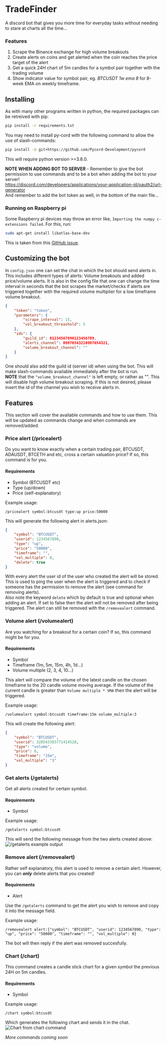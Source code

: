 # TradeFinder
A discord bot that gives you more time for everyday tasks without needing to stare at charts all the time...

### Features
1. Scrape the Binance exchange for high volume breakouts
2. Create alerts on coins and get alerted when the coin reaches the price target of the alert
3. Get a quick 24H chart of 5m candles for a symbol pair together with the trading volume
4. Show indicator value for symbol pair, eg. *BTCUSDT 1w ema 8* for 8-week EMA on weekly timeframe.

## Installing
As with many other programs written in python, the required packages can be retreived with pip:
```bash
pip install -r requirements.txt
```
You may need to install py-cord with the following command to allow the use of slash-commands:
```bash
pip install -U git+https://github.com/Pycord-Development/pycord
```
This will require python version >=3.8.0.

**NOTE WHEN ADDING BOT TO SERVER** - Remember to give the bot permission to use commands and to be a bot when adding the bot to your server! <br>
https://discord.com/developers/applications/your-application-id/oauth2/url-generator <br>
And remember to add the bot token as well, in the bottom of the main file...

### Running on Raspberry pi
Some Raspberry pi devices may throw an error like, ```Importing the numpy c-extensions failed```. For this, run:
```bash
sudo apt-get install libatlas-base-dev
```
This is taken from this [GitHub issue](https://github.com/numpy/numpy/issues/15744).

## Customizing the bot

In ```config.json``` one can set the chat in which the bot should send alerts in. This includes different types of alerts: Volume breakouts and added price/volume alerts.
It is also in the config file that one can change the time interval in seconds that the bot scrapes the market/checks if alerts are triggered together with the required volume multiplier for a low timeframe volume breakout.
```json
{
    "token": "token",
    "parameters": {
        "scrape_interval": 15,
        "vol_breakout_threashold": 5
    },
    "ids": {
        "guild_id": 01234567890123456789,
        "alerts_channel": 09876543210987654321,
        "volume_breakout_channel": ""
    }
}
```
One should also add the guild id (server id) when using the bot. This will make slash-commands available immediately after the bot is run.<br>
**NOTE** that the ```"volume_breakout_channel"``` is left empty, or rather as "". This will disable high volume breakout scraping. If this is not desired, please insert the id of the channel you wish to receive alerts in.


## Features
This section will cover the available commands and how to use them. This will be updated as commands change and when commands are removed/added. <br>

### Price alert (/pricealert)
Do you want to know exactly when a certain trading pair, BTCUSDT, ADAUSDT, BTCETH and etc, cross a certain valuation price? If so, this command is for you.
#### Requirements
- Symbol (BTCUSDT etc)
- Type (up/down)
- Price (self-explanatory)

Example usage:
```
/pricealert symbol:btcusdt type:up price:50000 
```
This will generate the following alert in alerts.json:
```json
{
    "symbol": "BTCUSDT",
    "userid": 1234567890,
    "type": "up",
    "price": "50000",
    "timeframe": "",
    "vol_multiple": 0,
    "delete": true
}
```
With every alert the user id of the user who created the alert will be stored. This is used to ping the user when the alert is triggered and to check if someone has the permission to remove the alert (see command for removing alerts).<br>
Also note the keyword ```delete``` which by default is true and optional when adding an alert. If set to false then the alert will not be removed after being triggered. The alert can still be removed with the ```/removealert``` command.

### Volume alert (/volumealert)
Are you watching for a breakout for a certain coin? If so, this command might be for you.
#### Requirements
- Symbol
- Timeframe (1m, 5m, 15m, 4h, 1d...)
- Volume multiple (2, 3, 4, 10...)

This alert will compare the volume of the latest candle on the chosen timeframe to the 20 candle volume moving average. If the volume of the current candle is greater than ```Volume multiple * VMA``` then the alert will be triggered.

Example usage:
```
/volumealert symbol:btcusdt timeframe:15m volume_multiple:3 
```
This will create the following alert:
```json
{
    "symbol": "BTCUSDT",
    "userid": 328543383771414528,
    "type": "volume",
    "price": 0,
    "timeframe": "15m",
    "vol_multiple": "3"
}
```

### Get alerts (/getalerts)
Get all alerts created for certain symbol.
#### Requirements
- Symbol

Example usage:
```
/getalerts symbol:btcusdt 
```
This will send the following message from the two alerts created above:<br>
![/getalerts example output](https://github.com/byggemandboesen/TradeFinder/blob/main/Images/getalerts.jpg)

### Remove alert (/removealert)
Rather self explanatory, this alert is used to remove a certain alert. However, you can ***only*** delete alerts that you created!
#### Requirements
- Alert

Use the ```/getalerts``` command to get the alert you wish to remove and copy it into the message field.<br>

Example usage:
```
/removealert alert:{"symbol": "BTCUSDT", "userid": 1234567890, "type": "up", "price": "50000", "timeframe": "", "vol_multiple": 0}
```
The bot will then reply if the alert was removed succesfully.

### Chart (/chart)
This command creates a candle stick chart for a given symbol the previous 24H on 5m candles.
#### Requirements
- Symbol

Example usage:
```
/chart symbol:btcusdt
```
Which generates the following chart and sends it in the chat. <br>
![Chart from chart command](https://github.com/byggemandboesen/TradeFinder/blob/main/Images/chart.jpg)


*More commands coming soon*
